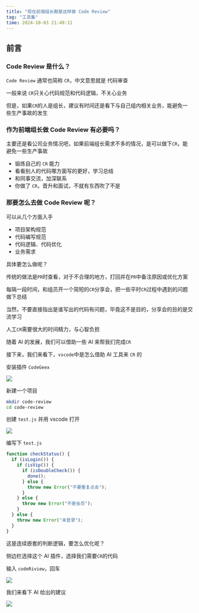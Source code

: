 ```yaml
---
title: "现在前端组长都是这样做 Code Review"
tag: "工具集"
time: 2024-10-03 21:49:11
---
```


## 前言

### Code Review 是什么？

`Code Review` 通常也简称 `CR`，中文意思就是 代码审查

一般来说 `CR`只关心代码规范和代码逻辑，不关心业务

但是，如果`CR`的人是组长，建议有时间还是看下与自己组内相关业务，能避免一些生产事故的发生

### 作为前端组长做 Code Review 有必要吗？

主要还是看公司业务情况吧，如果前端组长需求不多的情况，是可以做下`CR`，能避免一些生产事故

- 锻炼自己的 `CR` 能力
- 看看别人的代码哪方面写的更好，学习总结
- 和同事交流，加深联系
- 你做了 `CR`，晋升和面试，不就有东西吹了不是

### 那要怎么去做 Code Review 呢？

可以从几个方面入手

- 项目架构规范
- 代码编写规范
- 代码逻辑、代码优化
- 业务需求

具体要怎么做呢？

传统的做法是`PR`时查看，对于不合理的地方，打回并在`PR`中备注原因或优化方案

每隔一段时间，和组员开一个简短的`CR`分享会，把一些平时`CR`过程中遇到的问题做下总结

当然，不要直接指出是谁写出的代码有问题，毕竟这不是目的，分享会的目的是交流学习

人工`CR`需要很大的时间精力，与心智负担

随着 AI 的发展，我们可以借助一些 AI 来帮我们完成`CR`

接下来，我们来看下，`vscode`中是怎么借助 AI 工具来 `CR` 的

安装插件 `CodeGeex`

<img src="../imgs/86/08.webp" />

新建一个项目

```sh
mkdir code-review
cd code-review
```

创建 `test.js` 并用 vscode 打开

<img src="../imgs/86/09.webp" />

编写下 `test.js`

```js
function checkStatus() {
  if (isLogin()) {
    if (isVip()) {
      if (isDoubleCheck()) {
        done();
      } else {
        throw new Error("不要重复点击");
      }
    } else {
      throw new Error("不是会员");
    }
  } else {
    throw new Error("未登录");
  }
}
```

这是连续嵌套的判断逻辑，要怎么优化呢？

侧边栏选择这个 AI 插件，选择我们需要`CR`的代码

输入 `codeRiview`，回车

<img src="../imgs/86/01.gif" />

我们来看下 AI 给出的建议

<img src="../imgs/86/10.webp" />
